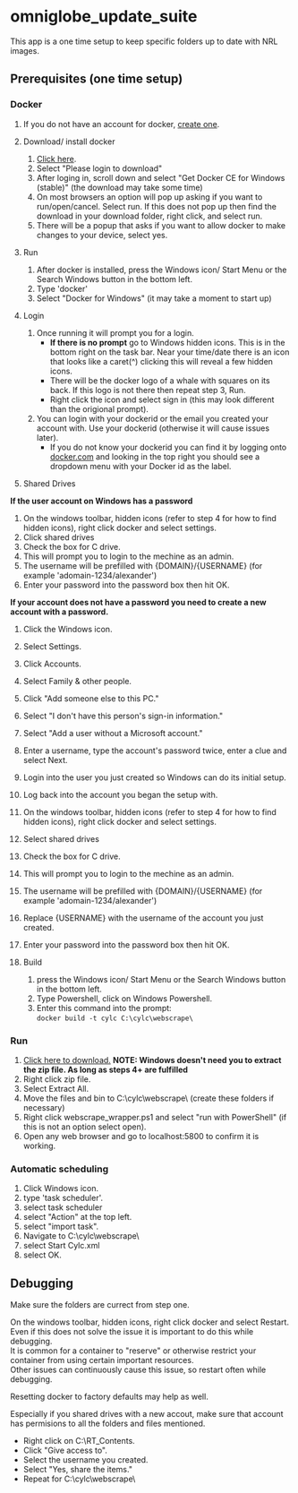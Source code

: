 # omniglobe_update_suite

This app is a one time setup to keep specific folders up to date with NRL images.

## Prerequisites (one time setup)

### Docker  
1. If you do not have an account for docker, [create one](https://docs.docker.com/docker-id/ ).  
2. Download/ install docker
   1. [Click here](https://store.docker.com/editions/community/docker-ce-desktop-windows).  
   2. Select "Please login to download"
   3. After loging in, scroll down and select "Get Docker CE for Windows (stable)" (the download may take some time)
   4. On most browsers an option will pop up asking if you want to run/open/cancel. Select run.
      If this does not pop up then find the download in your download folder, right click, and select run.
   5. There will be a popup that asks if you want to allow docker to make changes to your device, select yes.
3. Run  
   1. After docker is installed, press the Windows icon/ Start Menu or the Search Windows button in the bottom left.
   2. Type 'docker'
   3. Select "Docker for Windows" (it may take a moment to start up)
4. Login  
   1. Once running it will prompt you for a login.  
      - **If there is no prompt** go to Windows hidden icons. This is in the bottom right on the task bar. Near your time/date there is an icon that looks like a caret(^) clicking this will reveal a few hidden icons.  
      - There will be the docker logo of a whale with squares on its back. If this logo is not there then repeat step 3, Run.  
      - Right click the icon and select sign in (this may look different than the origional prompt).  
   2. You can login with your dockerid or the email you created your account with. Use your dockerid (otherwise it will cause issues later).   
      - If you do not know your dockerid you can find it by logging onto [docker.com](https://www.docker.com/) and looking in the top right you should see a dropdown menu with your Docker id as the label.  

5. Shared Drives  

**If the user account on Windows has a password**  
   1. On the windows toolbar, hidden icons (refer to step 4 for how to find hidden icons), right click docker and select settings.  
   2. Click shared drives
   3. Check the box for C drive.  
   4. This will prompt you to login to the mechine as an admin.  
   5. The username will be prefilled with {DOMAIN}/{USERNAME} (for example 'adomain-1234/alexander')  
   6. Enter your password into the password box then hit OK.  
   
**If your account does not have a password you need to create a new account with a password.**  
   1. Click the Windows icon.  
   2. Select Settings.  
   3. Click Accounts.  
   4. Select Family & other people.  
   5. Click "Add someone else to this PC."  
   6. Select "I don't have this person's sign-in information."  
   7. Select "Add a user without a Microsoft account."  
   8. Enter a username, type the account's password twice, enter a clue and select Next.  
   9. Login into the user you just created so Windows can do its initial setup.  
   10. Log back into the account you began the setup with.  
   11. On the windows toolbar, hidden icons (refer to step 4 for how to find hidden icons), right click docker and select settings.  
   12. Select shared drives
   13. Check the box for C drive.  
   14. This will prompt you to login to the mechine as an admin.  
   15. The username will be prefilled with {DOMAIN}/{USERNAME} (for example 'adomain-1234/alexander')  
   16. Replace {USERNAME} with the username of the account you just created.  
   17. Enter your password into the password box then hit OK.  

6. Build  
   1. press the Windows icon/ Start Menu or the Search Windows button in the bottom left.  
   2. Type Powershell, click on Windows Powershell.
   3. Enter this command into the prompt:  
      `docker build -t cylc C:\cylc\webscrape\`  

### Run
 1. [Click here to download.](https://github.com/alpacaxander/omniglobe_update_suite/archive/master.zip)
 **NOTE: Windows doesn't need you to extract the zip file. As long as steps 4+ are fulfilled**
 2. Right click zip file.
 3. Select Extract All.
 4. Move the files and bin to C:\cylc\webscrape\ (create these folders if necessary)
 4. Right click webscrape_wrapper.ps1 and select "run with PowerShell" (if this is not an option select open).  
 5. Open any web browser and go to localhost:5800 to confirm it is working.  
 
### Automatic scheduling

 1. Click Windows icon.
 2. type 'task scheduler'.
 3. select task scheduler
 4. select "Action" at the top left.
 5. select "import task".
 6. Navigate to C:\cylc\webscrape\
 7. select Start Cylc.xml
 8. select OK.

## Debugging

Make sure the folders are currect from step one.

On the windows toolbar, hidden icons, right click docker and select Restart.  
Even if this does not solve the issue it is important to do this while debugging.  
It is common for a container to "reserve" or otherwise restrict your container from using certain important resources.  
Other issues can continuously cause this issue, so restart often while debugging.  

Resetting docker to factory defaults may help as well.

Especially if you shared drives with a new accout, make sure that account has permisions to all the folders and files mentioned.  
 - Right click on C:\RT_Contents\.  
 - Click "Give access to".  
 - Select the username you created.  
 - Select "Yes, share the items."  
 - Repeat for C:\cylc\webscrape\

